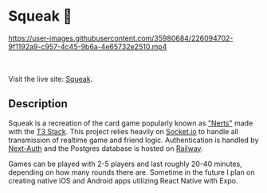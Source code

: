 # Squeak 🐁

https://user-images.githubusercontent.com/35980684/226094702-9f1192a9-c957-4c45-9b6a-4e65732e2510.mp4

<br><br>
Visit the live site: [Squeak](https://playsqueak.com/).

## Description

Squeak is a recreation of the card game popularly known as ["Nerts"](https://en.wikipedia.org/wiki/Nerts) made with the [T3 Stack](https://create.t3.gg/). This project relies heavily on [Socket.io](https://socket.io/) to handle all transmission of realtime game and friend logic. Authentication is handled by [Next-Auth](https://next-auth.js.org/) and the Postgres database is hosted on [Railway](https://railway.app/).

Games can be played with 2-5 players and last roughly 20-40 minutes, depending on how many rounds there are. Sometime in the future I plan on creating native iOS and Android apps utilizing React Native with Expo.
